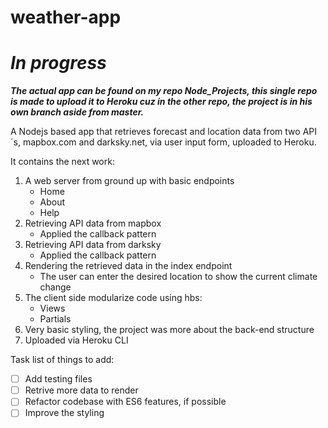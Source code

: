 # weather-app

# **_In progress_**

**_The actual app can be found on my repo Node_Projects, this single repo is made to upload it to Heroku cuz in the other repo, the project is in his own branch aside from master._** 

A Nodejs based app that retrieves forecast and location data from two API´s, mapbox.com and darksky.net, via user input form, uploaded to Heroku.

It contains the next work:
1. A web server from ground up with basic endpoints
   - Home
   - About
   - Help
2. Retrieving API data from mapbox
   - Applied the callback pattern
3. Retrieving API data from darksky
   - Applied the callback pattern
4. Rendering the retrieved data in the index endpoint
   - The user can enter the desired location to show the current climate change
5. The client side modularize code using hbs:
   - Views
   - Partials
6. Very basic styling, the project was more about the back-end structure
7. Uploaded via Heroku CLI

Task list of things to add:
- [ ] Add testing files
- [ ] Retrive more data to render
- [ ] Refactor codebase with ES6 features, if possible
- [ ] Improve the styling
